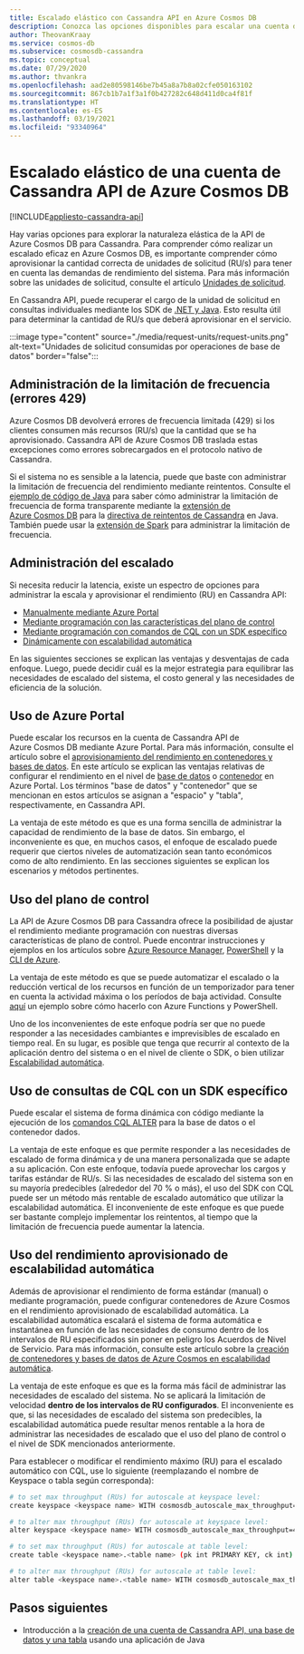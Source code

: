 ```yaml
---
title: Escalado elástico con Cassandra API en Azure Cosmos DB
description: Conozca las opciones disponibles para escalar una cuenta de Cassandra API de Azure Cosmos DB y sus ventajas y desventajas
author: TheovanKraay
ms.service: cosmos-db
ms.subservice: cosmosdb-cassandra
ms.topic: conceptual
ms.date: 07/29/2020
ms.author: thvankra
ms.openlocfilehash: aad2e80598146be7b45a8a7b8a02cfe050163102
ms.sourcegitcommit: 867cb1b7a1f3a1f0b427282c648d411d0ca4f81f
ms.translationtype: HT
ms.contentlocale: es-ES
ms.lasthandoff: 03/19/2021
ms.locfileid: "93340964"
---
```

# <a name="elastically-scale-an-azure-cosmos-db-cassandra-api-account"></a>Escalado elástico de una cuenta de Cassandra API de Azure Cosmos DB
[!INCLUDE[appliesto-cassandra-api](includes/appliesto-cassandra-api.md)]

Hay varias opciones para explorar la naturaleza elástica de la API de Azure Cosmos DB para Cassandra. Para comprender cómo realizar un escalado eficaz en Azure Cosmos DB, es importante comprender cómo aprovisionar la cantidad correcta de unidades de solicitud (RU/s) para tener en cuenta las demandas de rendimiento del sistema. Para más información sobre las unidades de solicitud, consulte el artículo [Unidades de solicitud](request-units.md). 

En Cassandra API, puede recuperar el cargo de la unidad de solicitud en consultas individuales mediante los SDK de [.NET y Java](./find-request-unit-charge-cassandra.md). Esto resulta útil para determinar la cantidad de RU/s que deberá aprovisionar en el servicio.

:::image type="content" source="./media/request-units/request-units.png" alt-text="Unidades de solicitud consumidas por operaciones de base de datos" border="false":::

## <a name="handling-rate-limiting-429-errors"></a>Administración de la limitación de frecuencia (errores 429)

Azure Cosmos DB devolverá errores de frecuencia limitada (429) si los clientes consumen más recursos (RU/s) que la cantidad que se ha aprovisionado. Cassandra API de Azure Cosmos DB traslada estas excepciones como errores sobrecargados en el protocolo nativo de Cassandra. 

Si el sistema no es sensible a la latencia, puede que baste con administrar la limitación de frecuencia del rendimiento mediante reintentos. Consulte el [ejemplo de código de Java](https://github.com/Azure-Samples/azure-cosmos-cassandra-java-retry-sample) para saber cómo administrar la limitación de frecuencia de forma transparente mediante la [extensión de Azure Cosmos DB](https://github.com/Azure/azure-cosmos-cassandra-extensions) para la [directiva de reintentos de Cassandra](https://docs.datastax.com/en/developer/java-driver/4.4/manual/core/retries/) en Java. También puede usar la [extensión de Spark](https://mvnrepository.com/artifact/com.microsoft.azure.cosmosdb/azure-cosmos-cassandra-spark-helper) para administrar la limitación de frecuencia.

## <a name="manage-scaling"></a>Administración del escalado

Si necesita reducir la latencia, existe un espectro de opciones para administrar la escala y aprovisionar el rendimiento (RU) en Cassandra API:

* [Manualmente mediante Azure Portal](#use-azure-portal)
* [Mediante programación con las características del plano de control](#use-control-plane)
* [Mediante programación con comandos de CQL con un SDK específico](#use-cql-queries)
* [Dinámicamente con escalabilidad automática](#use-autoscale)

En las siguientes secciones se explican las ventajas y desventajas de cada enfoque. Luego, puede decidir cuál es la mejor estrategia para equilibrar las necesidades de escalado del sistema, el costo general y las necesidades de eficiencia de la solución.

## <a name="use-the-azure-portal"></a><a id="use-azure-portal"></a>Uso de Azure Portal

Puede escalar los recursos en la cuenta de Cassandra API de Azure Cosmos DB mediante Azure Portal. Para más información, consulte el artículo sobre el [aprovisionamiento del rendimiento en contenedores y bases de datos](set-throughput.md). En este artículo se explican las ventajas relativas de configurar el rendimiento en el nivel de [base de datos](set-throughput.md#set-throughput-on-a-database) o [contenedor](set-throughput.md#set-throughput-on-a-container) en Azure Portal. Los términos "base de datos" y "contenedor" que se mencionan en estos artículos se asignan a "espacio" y "tabla", respectivamente, en Cassandra API.

La ventaja de este método es que es una forma sencilla de administrar la capacidad de rendimiento de la base de datos. Sin embargo, el inconveniente es que, en muchos casos, el enfoque de escalado puede requerir que ciertos niveles de automatización sean tanto económicos como de alto rendimiento. En las secciones siguientes se explican los escenarios y métodos pertinentes.

## <a name="use-the-control-plane"></a><a id="use-control-plane"></a>Uso del plano de control

La API de Azure Cosmos DB para Cassandra ofrece la posibilidad de ajustar el rendimiento mediante programación con nuestras diversas características de plano de control. Puede encontrar instrucciones y ejemplos en los artículos sobre [Azure Resource Manager](./templates-samples-cassandra.md), [PowerShell](powershell-samples.md) y la [CLI de Azure](cli-samples.md).

La ventaja de este método es que se puede automatizar el escalado o la reducción vertical de los recursos en función de un temporizador para tener en cuenta la actividad máxima o los períodos de baja actividad. Consulte [aquí](https://github.com/Azure-Samples/azure-cosmos-throughput-scheduler) un ejemplo sobre cómo hacerlo con Azure Functions y PowerShell.

Uno de los inconvenientes de este enfoque podría ser que no puede responder a las necesidades cambiantes e imprevisibles de escalado en tiempo real. En su lugar, es posible que tenga que recurrir al contexto de la aplicación dentro del sistema o en el nivel de cliente o SDK, o bien utilizar [Escalabilidad automática](provision-throughput-autoscale.md).

## <a name="use-cql-queries-with-a-specific-sdk"></a><a id="use-cql-queries"></a>Uso de consultas de CQL con un SDK específico

Puede escalar el sistema de forma dinámica con código mediante la ejecución de los [comandos CQL ALTER](cassandra-support.md#keyspace-and-table-options) para la base de datos o el contenedor dados.

La ventaja de este enfoque es que permite responder a las necesidades de escalado de forma dinámica y de una manera personalizada que se adapte a su aplicación. Con este enfoque, todavía puede aprovechar los cargos y tarifas estándar de RU/s. Si las necesidades de escalado del sistema son en su mayoría predecibles (alrededor del 70 % o más), el uso del SDK con CQL puede ser un método más rentable de escalado automático que utilizar la escalabilidad automática. El inconveniente de este enfoque es que puede ser bastante complejo implementar los reintentos, al tiempo que la limitación de frecuencia puede aumentar la latencia.

## <a name="use-autoscale-provisioned-throughput"></a><a id="use-autoscale"></a>Uso del rendimiento aprovisionado de escalabilidad automática

Además de aprovisionar el rendimiento de forma estándar (manual) o mediante programación, puede configurar contenedores de Azure Cosmos en el rendimiento aprovisionado de escalabilidad automática. La escalabilidad automática escalará el sistema de forma automática e instantánea en función de las necesidades de consumo dentro de los intervalos de RU especificados sin poner en peligro los Acuerdos de Nivel de Servicio. Para más información, consulte este artículo sobre la [creación de contenedores y bases de datos de Azure Cosmos en escalabilidad automática](provision-throughput-autoscale.md).

La ventaja de este enfoque es que es la forma más fácil de administrar las necesidades de escalado del sistema. No se aplicará la limitación de velocidad **dentro de los intervalos de RU configurados**. El inconveniente es que, si las necesidades de escalado del sistema son predecibles, la escalabilidad automática puede resultar menos rentable a la hora de administrar las necesidades de escalado que el uso del plano de control o el nivel de SDK mencionados anteriormente.

Para establecer o modificar el rendimiento máximo (RU) para el escalado automático con CQL, use lo siguiente (reemplazando el nombre de Keyspace o tabla según corresponda):

```Bash
# to set max throughput (RUs) for autoscale at keyspace level:
create keyspace <keyspace name> WITH cosmosdb_autoscale_max_throughput=5000;

# to alter max throughput (RUs) for autoscale at keyspace level:
alter keyspace <keyspace name> WITH cosmosdb_autoscale_max_throughput=4000;

# to set max throughput (RUs) for autoscale at table level:
create table <keyspace name>.<table name> (pk int PRIMARY KEY, ck int) WITH cosmosdb_autoscale_max_throughput=5000;

# to alter max throughput (RUs) for autoscale at table level:
alter table <keyspace name>.<table name> WITH cosmosdb_autoscale_max_throughput=4000;
```

## <a name="next-steps"></a>Pasos siguientes

- Introducción a la [creación de una cuenta de Cassandra API, una base de datos y una tabla](create-cassandra-api-account-java.md) usando una aplicación de Java